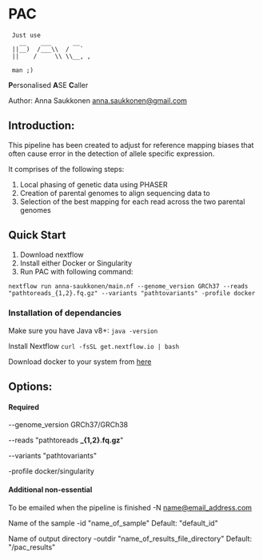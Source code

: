 # PAC
```
 Just use
   __    ___      __
 ||__)  /___\\  /   `
 ||    /     \\ \\__, ,

 man ;)
 ```

**P**ersonalised **A**SE **C**aller

Author: Anna Saukkonen
anna.saukkonen@gmail.com

## Introduction:

This pipeline has been created to adjust for reference mapping biases that often cause error in the detection of allele specific expression.

It comprises of the following steps:

1. Local phasing of genetic data using PHASER
2. Creation of parental genomes to align sequencing data to
3. Selection of the best mapping for each read across the two parental genomes


## Quick Start
1. Download nextflow
2. Install either Docker or Singularity
3. Run PAC with following command:

`nextflow run anna-saukkonen/main.nf --genome_version GRCh37 --reads "pathtoreads_{1,2}.fq.gz" --variants "pathtovariants" -profile docker`


### Installation of dependancies
Make sure you have Java v8+:
`java -version`

Install Nextflow
`curl -fsSL get.nextflow.io | bash`

Download docker to your system from
[here](https://docs.docker.com/get-docker/)




## Options:

#### Required
--genome_version GRCh37/GRCh38

--reads "pathtoreads **_{1,2}.fq.gz**"

--variants "pathtovariants"

-profile docker/singularity


#### Additional non-essential

To be emailed when the pipeline is finished
-N name@email_address.com

Name of the sample
-id "name_of_sample"
Default: "default_id"

Name of output directory
-outdir "name_of_results_file_directory"
Default: "/pac_results"





